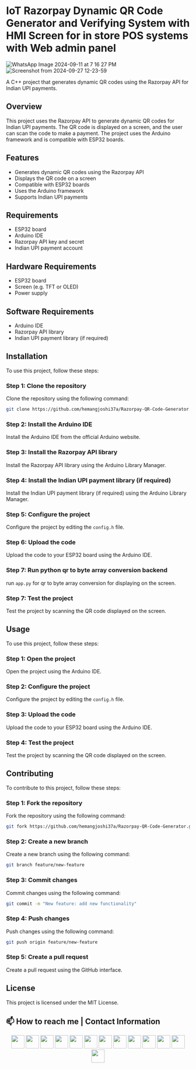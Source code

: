 # IoT Razorpay Dynamic QR Code Generator and Verifying System with HMI Screen for in store POS systems with Web admin panel

![WhatsApp Image 2024-09-11 at 7 16 27 PM](https://github.com/user-attachments/assets/1f81590a-33b6-4011-98a2-d5dc02bd3dc7)
![Screenshot from 2024-09-27 12-23-59](https://github.com/user-attachments/assets/5cde0834-8c74-4dda-b464-ee56cc90be52)

A C++ project that generates dynamic QR codes using the Razorpay API for Indian UPI payments.

## Overview

This project uses the Razorpay API to generate dynamic QR codes for Indian UPI payments. The QR code is displayed on a screen, and the user can scan the code to make a payment. The project uses the Arduino framework and is compatible with ESP32 boards.

## Features

* Generates dynamic QR codes using the Razorpay API
* Displays the QR code on a screen
* Compatible with ESP32 boards
* Uses the Arduino framework
* Supports Indian UPI payments

## Requirements

* ESP32 board
* Arduino IDE
* Razorpay API key and secret
* Indian UPI payment account

## Hardware Requirements

* ESP32 board
* Screen (e.g. TFT or OLED)
* Power supply

## Software Requirements

* Arduino IDE
* Razorpay API library
* Indian UPI payment library (if required)

## Installation

To use this project, follow these steps:

### Step 1: Clone the repository

Clone the repository using the following command:

```bash
git clone https://github.com/hemangjoshi37a/Razorpay-QR-Code-Generator.git
```

### Step 2: Install the Arduino IDE

Install the Arduino IDE from the official Arduino website.

### Step 3: Install the Razorpay API library

Install the Razorpay API library using the Arduino Library Manager.

### Step 4: Install the Indian UPI payment library (if required)

Install the Indian UPI payment library (if required) using the Arduino Library Manager.

### Step 5: Configure the project

Configure the project by editing the `config.h` file.

### Step 6: Upload the code

Upload the code to your ESP32 board using the Arduino IDE.

### Step 7: Run python qr to byte array conversion backend

run `app.py` for qr to byte array conversion for displaying on the screen.

### Step 7: Test the project

Test the project by scanning the QR code displayed on the screen.

## Usage

To use this project, follow these steps:

### Step 1: Open the project

Open the project using the Arduino IDE.

### Step 2: Configure the project

Configure the project by editing the `config.h` file.

### Step 3: Upload the code

Upload the code to your ESP32 board using the Arduino IDE.

### Step 4: Test the project

Test the project by scanning the QR code displayed on the screen.

## Contributing

To contribute to this project, follow these steps:

### Step 1: Fork the repository

Fork the repository using the following command:

```bash
git fork https://github.com/hemangjoshi37a/Razorpay-QR-Code-Generator.git
```

### Step 2: Create a new branch

Create a new branch using the following command:

```bash
git branch feature/new-feature
```

### Step 3: Commit changes

Commit changes using the following command:

```bash
git commit -m "New feature: add new functionality"
```

### Step 4: Push changes

Push changes using the following command:

```bash
git push origin feature/new-feature
```

### Step 5: Create a pull request

Create a pull request using the GitHub interface.

## License

This project is licensed under the MIT License.

## 📫 How to reach me | Contact Information
<div align="center">
  <a href="https://hjlabs.in/"><img height="36" src="https://cdn.simpleicons.org/similarweb"/></a>
  <a href="https://wa.me/917016525813"><img height="36" src="https://cdn.simpleicons.org/WhatsApp"/></a>
  <a href="https://t.me/hjlabs"><img height="36" src="https://cdn.simpleicons.org/telegram"/></a>
  <a href="mailto:hemangjoshi37a@gmail.com"><img height="36" src="https://cdn.simpleicons.org/Gmail"/></a> 
  <a href="https://www.linkedin.com/in/hemang-joshi-046746aa"><img height="36" src="https://cdn.simpleicons.org/LinkedIn"/></a>
  <a href="https://www.facebook.com/hemangjoshi37"><img height="36" src="https://cdn.simpleicons.org/facebook"/></a>
  <a href="https://twitter.com/HemangJ81509525"><img height="36" src="https://cdn.simpleicons.org/Twitter"/></a>
  <a href="https://www.tumblr.com/blog/hemangjoshi37a-blog"><img height="36" src="https://cdn.simpleicons.org/tumblr"/></a>
  <a href="https://stackoverflow.com/users/8090050/hemang-joshi"><img height="36" src="https://cdn.simpleicons.org/StackOverflow"/></a>
  <a href="https://www.instagram.com/hemangjoshi37"><img height="36" src="https://cdn.simpleicons.org/Instagram"/></a>
  <a href="https://in.pinterest.com/hemangjoshi37a"><img height="36" src="https://cdn.simpleicons.org/Pinterest"/></a> 
  <a href="http://hemangjoshi.blogspot.com"><img height="36" src="https://cdn.simpleicons.org/Blogger"/></a>
  <a href="https://gitlab.com/hemangjoshi37a"><img height="36" src="https://cdn.simpleicons.org/gitlab"/></a>
</div>
